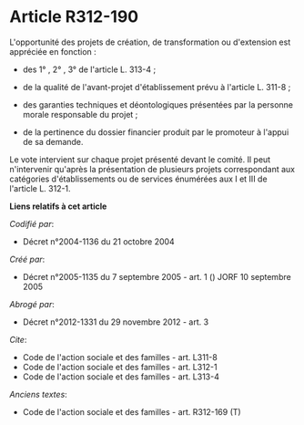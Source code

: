 # Article R312-190

L'opportunité des projets de création, de transformation ou d'extension est appréciée en fonction :

- des 1° , 2° , 3° de l'article L. 313-4 ;

- de la qualité de l'avant-projet d'établissement prévu à l'article L. 311-8 ;

- des garanties techniques et déontologiques présentées par la personne morale responsable du projet ;

- de la pertinence du dossier financier produit par le promoteur à l'appui de sa demande.

Le vote intervient sur chaque projet présenté devant le comité. Il peut n'intervenir qu'après la présentation de plusieurs
projets correspondant aux catégories d'établissements ou de services énumérées aux I et III de l'article L. 312-1.

**Liens relatifs à cet article**

_Codifié par_:

  - Décret n°2004-1136 du 21 octobre 2004

_Créé par_:

  - Décret n°2005-1135 du 7 septembre 2005 - art. 1 () JORF 10 septembre 2005

_Abrogé par_:

  - Décret n°2012-1331 du 29 novembre 2012 - art. 3

_Cite_:

  - Code de l'action sociale et des familles - art. L311-8
  - Code de l'action sociale et des familles - art. L312-1
  - Code de l'action sociale et des familles - art. L313-4

_Anciens textes_:

  - Code de l'action sociale et des familles - art. R312-169 (T)
